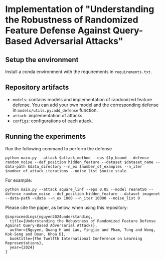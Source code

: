 # Implementation of "Understanding the Robustness of Randomized Feature Defense Against Query-Based Adversarial Attacks"
## Setup the environment
Install a conda environment with the requirements in ```requirements.txt```.
## Repository artifacts
- ```models```: contains models and implementation of randomized feature defense. You can add your own model and the corresponding defense in ```models/utils.py:add_defense``` function.
- ```attack```: implementation of attacks.
- ```configs```: configurations of each attack.

## Running the experiments
Run the following command to perform the defense

```python main.py --attack $attack_method --eps $lp_bound --defense random_noise --def_position hidden_feature --dataset $dataset_name --data-path $data_directory --n_ex $number_of_examples --n_iter $number_of_attack_iterations --noise_list $noise_scale```

For example:

```python main.py --attack square_linf --eps 0.05 --model resnet50 --defense random_noise --def_position hidden_feature --dataset imagenet --data-path ~\data --n_ex 1000 --n_iter 10000 --noise_list 0```

Please cite the paper, as below, when using this repository:
```
@inproceedings{nguyen2024understanding,
  title={Understanding the Robustness of Randomized Feature Defense Against Query-Based Adversarial Attacks},
  author={Nguyen, Quang H and Lao, Yingjie and Pham, Tung and Wong, Kok-Seng and Doan, Khoa D},
  booktitle={The Twelfth International Conference on Learning Representations},
  year={2024}
}
```
